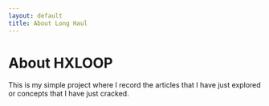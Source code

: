 ```yaml
---
layout: default
title: About Long Haul
---
```


<div class="post">
	<h1 class="pageTitle">About HXLOOP</h1>
	<p class="intro">This is my simple project where I record the articles that I have just explored or concepts that I have just cracked.</p>
</div>
